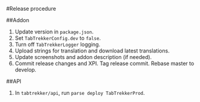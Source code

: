 #Release procedure

##Addon
1. Update version in `package.json`.
2. Set `TabTrekkerConfig.dev` to `false`.
3. Turn off `TabTrekkerLogger` logging.
4. Upload strings for translation and download latest translations.
5. Update screenshots and addon description (if needed).
6. Commit release changes and XPI. Tag release commit. Rebase master to develop.

##API
1. In `tabtrekker/api`, run `parse deploy TabTrekkerProd`.
